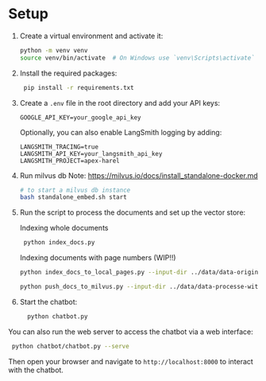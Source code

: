 # Setup

1. Create a virtual environment and activate it:

   ```bash
   python -m venv venv
   source venv/bin/activate  # On Windows use `venv\Scripts\activate`
   ```

2. Install the required packages:

   ```bash
    pip install -r requirements.txt
   ```

3. Create a `.env` file in the root directory and add your API keys:

   ```env
   GOOGLE_API_KEY=your_google_api_key
   ```

   Optionally, you can also enable LangSmith logging by adding:

   ```env
   LANGSMITH_TRACING=true
   LANGSMITH_API_KEY=your_langsmith_api_key
   LANGSMITH_PROJECT=apex-harel
   ```

4. Run milvus db
   Note: https://milvus.io/docs/install_standalone-docker.md

   ```bash
   # to start a milvus db instance
   bash standalone_embed.sh start
   ```

4. Run the script to process the documents and set up the vector store:

   Indexing whole documents 
   ```bash
    python index_docs.py
   ```

   Indexing documents with page numbers (WIP!!)
   ```bash
   python index_docs_to_local_pages.py --input-dir ../data/data-original/ --output-dir ../data/data-processe-with-pages/d --no-ocr

   python push_docs_to_milvus.py --input-dir ../data/data-processe-with-pages --collection-name documents
   ```
   
5. Start the chatbot:

   ```bash
     python chatbot.py
   ```

You can also run the web server to access the chatbot via a web interface:

```bash
 python chatbot/chatbot.py --serve
```

Then open your browser and navigate to `http://localhost:8000` to interact with the chatbot.